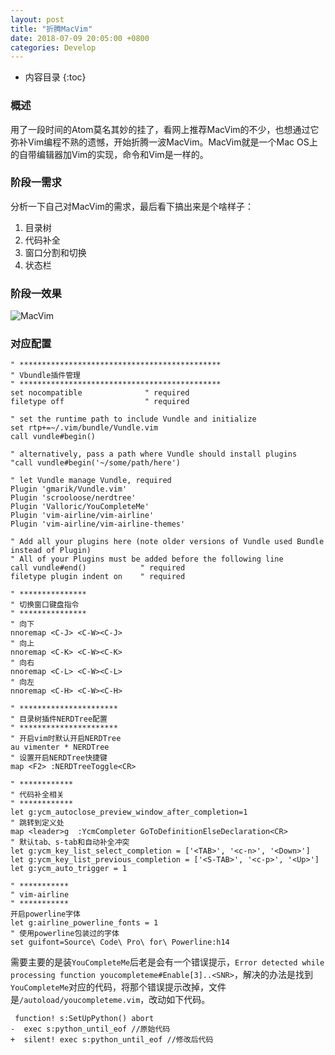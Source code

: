 ```yaml
---
layout: post
title: "折腾MacVim"
date: 2018-07-09 20:05:00 +0800
categories: Develop
---
```


* 内容目录
{:toc}

### 概述

用了一段时间的Atom莫名其妙的挂了，看网上推荐MacVim的不少，也想通过它弥补Vim编程不熟的遗憾，开始折腾一波MacVim。MacVim就是一个Mac OS上的自带编辑器加Vim的实现，命令和Vim是一样的。

### 阶段一需求

分析一下自己对MacVim的需求，最后看下搞出来是个啥样子：

1. 目录树
2. 代码补全
3. 窗口分割和切换
4. 状态栏

### 阶段一效果

![MacVim]({{site.baseurl}}/pics/macvim-stageOne.png)

### 对应配置

```
" *********************************************
" Vbundle插件管理
" *********************************************
set nocompatible              " required
filetype off                  " required

" set the runtime path to include Vundle and initialize
set rtp+=~/.vim/bundle/Vundle.vim
call vundle#begin()

" alternatively, pass a path where Vundle should install plugins
"call vundle#begin('~/some/path/here')

" let Vundle manage Vundle, required
Plugin 'gmarik/Vundle.vim'
Plugin 'scrooloose/nerdtree'
Plugin 'Valloric/YouCompleteMe'
Plugin 'vim-airline/vim-airline'
Plugin 'vim-airline/vim-airline-themes'

" Add all your plugins here (note older versions of Vundle used Bundle instead of Plugin)
" All of your Plugins must be added before the following line
call vundle#end()            " required
filetype plugin indent on    " required

" ***************
" 切换窗口键盘指令
" ***************
" 向下
nnoremap <C-J> <C-W><C-J>
" 向上
nnoremap <C-K> <C-W><C-K>
" 向右
nnoremap <C-L> <C-W><C-L>
" 向左
nnoremap <C-H> <C-W><C-H>

" **********************
" 目录树插件NERDTree配置
" **********************
" 开启vim时默认开启NERDTree
au vimenter * NERDTree
" 设置开启NERDTree快捷键
map <F2> :NERDTreeToggle<CR>

" ************
" 代码补全相关
" ************
let g:ycm_autoclose_preview_window_after_completion=1
" 跳转到定义处
map <leader>g  :YcmCompleter GoToDefinitionElseDeclaration<CR>
" 默认tab、s-tab和自动补全冲突
let g:ycm_key_list_select_completion = ['<TAB>', '<c-n>', '<Down>']
let g:ycm_key_list_previous_completion = ['<S-TAB>', '<c-p>', '<Up>']
let g:ycm_auto_trigger = 1

" ***********
" vim-airline
" ***********
开启powerline字体
let g:airline_powerline_fonts = 1
" 使用powerline包装过的字体
set guifont=Source\ Code\ Pro\ for\ Powerline:h14
```
需要主要的是装`YouCompleteMe`后老是会有一个错误提示，`Error detected while processing function youcompleteme#Enable[3]..<SNR>`，解决的办法是找到`YouCompleteMe`对应的代码，将那个错误提示改掉，文件是`/autoload/youcompleteme.vim`，改动如下代码。

```
 function! s:SetUpPython() abort
-  exec s:python_until_eof //原始代码
+  silent! exec s:python_until_eof //修改后代码
```
